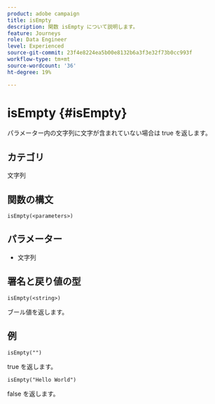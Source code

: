 ```yaml
---
product: adobe campaign
title: isEmpty
description: 関数 isEmpty について説明します。
feature: Journeys
role: Data Engineer
level: Experienced
source-git-commit: 23f4e8224ea5b00e8132b6a3f3e32f73b0cc993f
workflow-type: tm+mt
source-wordcount: '36'
ht-degree: 19%

---
```


# isEmpty {#isEmpty}

パラメーター内の文字列に文字が含まれていない場合は true を返します。

## カテゴリ

文字列

## 関数の構文

`isEmpty(<parameters>)`

## パラメーター

* 文字列

## 署名と戻り値の型

`isEmpty(<string>)`

ブール値を返します。

## 例

`isEmpty("")`

true を返します。

`isEmpty("Hello World")`

false を返します。

